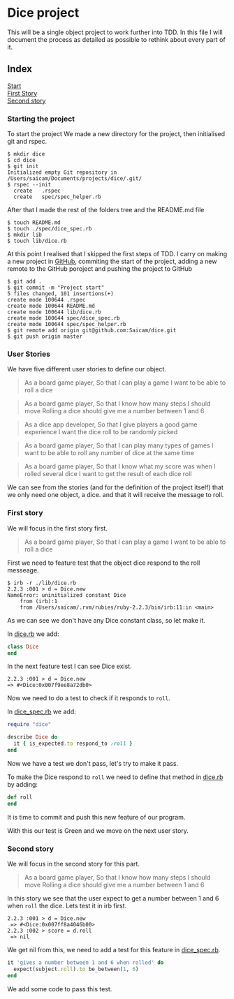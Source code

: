# Dice project

This will be a single object project to work further into TDD.
In this file I will document the process as detailed as possible to rethink about every part of it.

## Index

[Start](#Starting-the-project) <br />
[First Story](#First-story) <br />
[Second story](#Second-story) <br />

### Starting the project

To start the project We made a new directory for the project, then initialised git and rspec.

```shell
$ mkdir dice
$ cd dice
$ git init
Initialized empty Git repository in /Users/saicam/Documents/projects/dice/.git/
$ rspec --init
  create   .rspec
  create   spec/spec_helper.rb
  ```
After that I made the rest of the folders tree and the README.md file

```shell
$ touch README.md
$ touch ./spec/dice_spec.rb
$ mkdir lib
$ touch lib/dice.rb
```
At this point I realised that I skipped the first steps of TDD.
I carry on making a new project in [GitHub](https://github.com/Saicam/dice), commiting the start of the project, adding a new remote to the GitHub poroject and pushing the project to GitHub

```shell
$ git add .
$ git commit -m "Project start"
5 files changed, 101 insertions(+)
create mode 100644 .rspec
create mode 100644 README.md
create mode 100644 lib/dice.rb
create mode 100644 spec/dice_spec.rb
create mode 100644 spec/spec_helper.rb
$ git remote add origin git@github.com:Saicam/dice.git
$ git push origin master
```

### User Stories

We have five different user stories to define our object.

>As a board game player,
So that I can play a game
I want to be able to roll a dice

>As a board game player,
So that I know how many steps I should move
Rolling a dice should give me a number between 1 and 6

>As a dice app developer,
So that I give players a good game experience
I want the dice roll to be randomly picked

>As a board game player,
So that I can play many types of games
I want to be able to roll any number of dice at the same time

>As a board game player,
So that I know what my score was when I rolled several dice
I want to get the result of each dice roll

We can see from the stories (and for the definition of the project itself) that we only need one object, a dice. and that it will receive the message to roll.

### First story

We will focus in the first story first.

>As a board game player,
So that I can play a game
I want to be able to roll a dice

First we need to feature test that the object dice respond to the roll messeage.

```shell
$ irb -r ./lib/dice.rb
2.2.3 :001 > d = Dice.new
NameError: uninitialized constant Dice
	from (irb):1
	from /Users/saicam/.rvm/rubies/ruby-2.2.3/bin/irb:11:in <main>
```

As we can see we don't have any Dice constant class, so let make it.

In [dice.rb](./lib/dice.rb) we add:

```ruby
class Dice
end
```
 In the next feature test I can see Dice exist.

 ```shell
 2.2.3 :001 > d = Dice.new
 => #<Dice:0x007f9ee8a72db0>
 ```

 Now we need to do a test to check if it responds to `roll`.

 In [dice_spec.rb](./lib/dice_spec.rb) we add:

 ```ruby
 require "dice"

 describe Dice do
   it { is_expected.to respond_to :roll }
 end
 ```

 Now we have a test we don't pass, let's try to make it pass.

 To make the Dice respond to `roll` we need to define that method in [dice.rb](./lib/dice.rb) by adding:

 ```ruby
 def roll
 end
 ```

It is time to commit and push this new feature of our program.

 With this our test is Green and we move on the next user story.

 ### Second story

We will focus in the second story for this part.
 >As a board game player,
 So that I know how many steps I should move
 Rolling a dice should give me a number between 1 and 6

In this story we see that the user expect to get a number between 1 and 6 when `roll` the dice. Lets test it in irb first.

```shell
2.2.3 :001 > d = Dice.new
 => #<Dice:0x007ff8a4046b00>
2.2.3 :002 > score = d.roll
 => nil
 ```
We get nil from this, we need to add a test for this feature in [dice_spec.rb](./lib/dice_spec.rb).

```ruby
it 'gives a number between 1 and 6 when rolled' do
  expect(subject.roll).to be_between(1, 6)
end
```

We add some code to pass this test.
